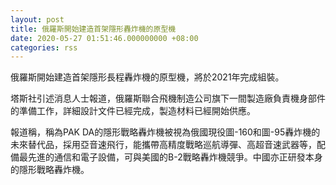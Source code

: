 ```yaml
---
layout: post
title: 俄羅斯開始建造首架隱形轟炸機的原型機
date: 2020-05-27 01:51:46.000000000 +08:00
categories: rss
---
```


俄羅斯開始建造首架隱形長程轟炸機的原型機，將於2021年完成組裝。

塔斯社引述消息人士報道，俄羅斯聯合飛機制造公司旗下一間製造廠負責機身部件的準備工作，詳細設計文件已經完成，製造材料已經開始供應。

報道稱，稱為PAK DA的隱形戰略轟炸機被視為俄國現役圖-160和圖-95轟炸機的未來替代品，採用亞音速飛行，能攜帶高精度戰略巡航導彈、高超音速武器等，配備最先進的通信和電子設備，可與美國的B-2戰略轟炸機競爭。中國亦正研發本身的隱形戰略轟炸機。
